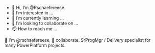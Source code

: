 - 👋 Hi, I’m @Rschaefereese
- 👀 I’m interested in ...
- 🌱 I’m currently learning ...
- 💞️ I’m looking to collaborate on ...
- 📫 How to reach me ...

👋 I'm @rschaefereese, 👀 collaborate. SrProgMgr / Delivery specialist for many PowerPlatform projects. 

